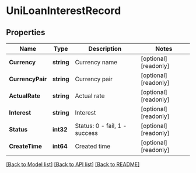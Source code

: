 # UniLoanInterestRecord

## Properties

Name | Type | Description | Notes
------------ | ------------- | ------------- | -------------
**Currency** | **string** | Currency name | [optional] [readonly] 
**CurrencyPair** | **string** | Currency pair | [optional] [readonly] 
**ActualRate** | **string** | Actual rate | [optional] [readonly] 
**Interest** | **string** | Interest | [optional] [readonly] 
**Status** | **int32** | Status: 0 - fail, 1 - success | [optional] [readonly] 
**CreateTime** | **int64** | Created time | [optional] [readonly] 

[[Back to Model list]](../README.md#documentation-for-models) [[Back to API list]](../README.md#documentation-for-api-endpoints) [[Back to README]](../README.md)


